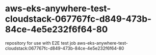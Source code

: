 # aws-eks-anywhere-test-cloudstack-067767fc-d849-473b-84ce-4e5e232f6f64-80
repository for use with E2E test job aws-eks-anywhere-test-cloudstack:067767fc-d849-473b-84ce-4e5e232f6f64-80
